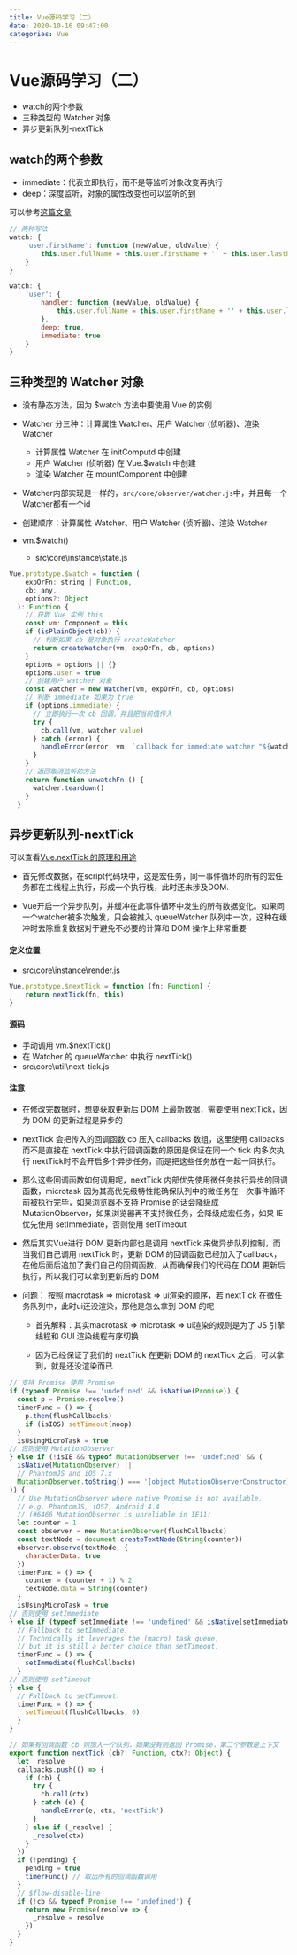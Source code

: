 ```yaml
---
title: Vue源码学习（二）
date: 2020-10-16 09:47:00
categories: Vue
---
```

# Vue源码学习（二）
* watch的两个参数
* 三种类型的 Watcher 对象
* 异步更新队列-nextTick

## watch的两个参数

* immediate：代表立即执行，而不是等监听对象改变再执行
* deep：深度监听，对象的属性改变也可以监听的到

可以参考[这篇文章](https://zhuanlan.zhihu.com/p/86273758)

```js
// 两种写法
watch: {
    'user.firstName': function (newValue, oldValue) {
        this.user.fullName = this.user.firstName + '' + this.user.lastName
    }
}

watch: {
    'user': {
        handler: function (newValue, oldValue) {
        	this.user.fullName = this.user.firstName + '' + this.user.lastName
    	},
        deep: true,
        immediate: true
    }
}
```

## 三种类型的 Watcher 对象

* 没有静态方法，因为 $watch 方法中要使用 Vue 的实例

* Watcher 分三种：计算属性 Watcher、用户 Watcher (侦听器)、渲染 Watcher
  * 计算属性 Watcher 在 initComputd 中创建
  * 用户 Watcher (侦听器) 在 Vue.$watch 中创建
  * 渲染 Watcher 在 mountComponent 中创建
* Watcher内部实现是一样的，`src/core/observer/watcher.js`中，并且每一个Watcher都有一个id

* 创建顺序：计算属性 Watcher、用户 Watcher (侦听器)、渲染 Watcher

* vm.$watch()
  * src\core\instance\state.js

```js
Vue.prototype.$watch = function (
    expOrFn: string | Function,
    cb: any,
    options?: Object
  ): Function {
    // 获取 Vue 实例 this
    const vm: Component = this
    if (isPlainObject(cb)) {
      // 判断如果 cb 是对象执行 createWatcher
      return createWatcher(vm, expOrFn, cb, options)
    }
    options = options || {}
    options.user = true
    // 创建用户 watcher 对象
    const watcher = new Watcher(vm, expOrFn, cb, options)
    // 判断 immediate 如果为 true
    if (options.immediate) {
      // 立即执行一次 cb 回调，并且把当前值传入
      try {
        cb.call(vm, watcher.value)
      } catch (error) {
        handleError(error, vm, `callback for immediate watcher "${watcher.expression}"`)
      }
    }
    // 返回取消监听的方法
    return function unwatchFn () {
      watcher.teardown()
    }
  }
```

## 异步更新队列-nextTick

可以查看[Vue.nextTick 的原理和用途](https://www.jianshu.com/p/7f9495b1c8ab)

* 首先修改数据，在script代码块中，这是宏任务，同一事件循环的所有的宏任务都在主线程上执行，形成一个执行栈，此时还未涉及DOM.

* Vue开启一个异步队列，并缓冲在此事件循环中发生的所有数据变化。如果同一个watcher被多次触发，只会被推入 queueWatcher 队列中一次，这种在缓冲时去除重复数据对于避免不必要的计算和 DOM 操作上非常重要

#### 定义位置

* src\core\instance\render.js

```js
Vue.prototype.$nextTick = function (fn: Function) { 
    return nextTick(fn, this) 
}
```

#### 源码

* 手动调用 vm.$nextTick()
* 在 Watcher 的 queueWatcher 中执行 nextTick()
* src\core\util\next-tick.js

#### 注意

* 在修改完数据时，想要获取更新后 DOM 上最新数据，需要使用 nextTick，因为 DOM 的更新过程是异步的

* nextTick 会把传入的回调函数 cb 压入 callbacks 数组，这里使用 callbacks 而不是直接在 nextTick 中执行回调函数的原因是保证在同一个 tick 内多次执行 nextTick时不会开启多个异步任务，而是把这些任务放在一起一同执行。

* 那么这些回调函数如何调用呢，nextTick 内部优先使用微任务执行异步的回调函数，microtask 因为其高优先级特性能确保队列中的微任务在一次事件循环前被执行完毕，如果浏览器不支持 Promise 的话会降级成 MutationObserver，如果浏览器再不支持微任务，会降级成宏任务，如果 IE 优先使用 setImmediate，否则使用 setTimeout

* 然后其实Vue进行 DOM 更新内部也是调用 nextTick 来做异步队列控制，而当我们自己调用 nextTick 时，更新 DOM 的回调函数已经加入了callback，在他后面后追加了我们自己的回调函数，从而确保我们的代码在 DOM 更新后执行，所以我们可以拿到更新后的 DOM

* 问题： 按照 macrotask => microtask => ui渲染的顺序，若 nextTick 在微任务队列中，此时ui还没渲染，那他是怎么拿到 DOM 的呢

  * 首先解释：其实macrotask => microtask => ui渲染的规则是为了 JS 引擎线程和 GUI 渲染线程有序切换

  * 因为已经保证了我们的 nextTick 在更新 DOM 的 nextTick 之后，可以拿到，就是还没渲染而已

```js
// 支持 Promise 使用 Promise
if (typeof Promise !== 'undefined' && isNative(Promise)) {
  const p = Promise.resolve()
  timerFunc = () => {
    p.then(flushCallbacks)
    if (isIOS) setTimeout(noop)
  }
  isUsingMicroTask = true
// 否则使用 MutationObserver
} else if (!isIE && typeof MutationObserver !== 'undefined' && (
  isNative(MutationObserver) ||
  // PhantomJS and iOS 7.x
  MutationObserver.toString() === '[object MutationObserverConstructor]'
)) {
  // Use MutationObserver where native Promise is not available,
  // e.g. PhantomJS, iOS7, Android 4.4
  // (#6466 MutationObserver is unreliable in IE11)
  let counter = 1
  const observer = new MutationObserver(flushCallbacks)
  const textNode = document.createTextNode(String(counter))
  observer.observe(textNode, {
    characterData: true
  })
  timerFunc = () => {
    counter = (counter + 1) % 2
    textNode.data = String(counter)
  }
  isUsingMicroTask = true
// 否则使用 setImmediate
} else if (typeof setImmediate !== 'undefined' && isNative(setImmediate)) {
  // Fallback to setImmediate.
  // Technically it leverages the (macro) task queue,
  // but it is still a better choice than setTimeout.
  timerFunc = () => {
    setImmediate(flushCallbacks)
  }
// 否则使用 setTimeout
} else {
  // Fallback to setTimeout.
  timerFunc = () => {
    setTimeout(flushCallbacks, 0)
  }
}

// 如果有回调函数 cb 则加入一个队列，如果没有则返回 Promise，第二个参数是上下文
export function nextTick (cb?: Function, ctx?: Object) {
  let _resolve
  callbacks.push(() => {
    if (cb) {
      try {
        cb.call(ctx)
      } catch (e) {
        handleError(e, ctx, 'nextTick')
      }
    } else if (_resolve) {
      _resolve(ctx)
    }
  })
  if (!pending) {
    pending = true
    timerFunc() // 取出所有的回调函数调用
  }
  // $flow-disable-line
  if (!cb && typeof Promise !== 'undefined') {
    return new Promise(resolve => {
      _resolve = resolve
    })
  }
}
```

